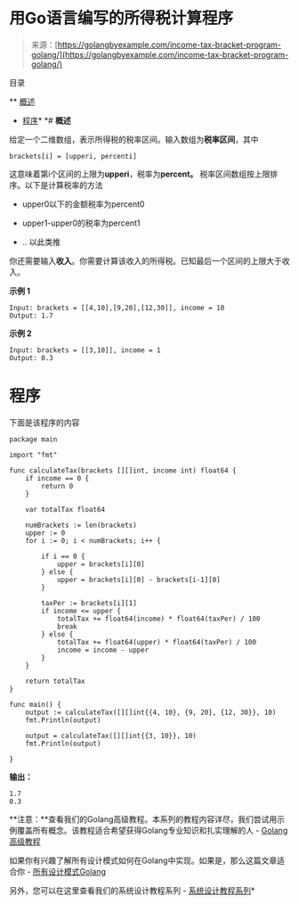 <!--yml

分类：未分类

日期：2024-10-13 06:51:17

-->

# 用Go语言编写的所得税计算程序

> 来源：[https://golangbyexample.com/income-tax-bracket-program-golang/](https://golangbyexample.com/income-tax-bracket-program-golang/)

目录

**   [概述](#Overview "Overview")

+   [程序](#Program "Program")*  *# **概述**

给定一个二维数组，表示所得税的税率区间。输入数组为**税率区间**，其中

```
brackets[i] = [upperi, percenti]
```

这意味着第i个区间的上限为**upperi**，税率为**percent。** 税率区间数组按上限排序。以下是计算税率的方法

+   upper0以下的金额税率为percent0

+   upper1-upper0的税率为percent1

+   .. 以此类推

你还需要输入**收入**。你需要计算该收入的所得税。已知最后一个区间的上限大于收入。

**示例 1**

```
Input: brackets = [[4,10],[9,20],[12,30]], income = 10
Output: 1.7
```

**示例 2**

```
Input: brackets = [[3,10]], income = 1
Output: 0.3
```

# **程序**

下面是该程序的内容

```
package main

import "fmt"

func calculateTax(brackets [][]int, income int) float64 {
	if income == 0 {
		return 0
	}

	var totalTax float64

	numBrackets := len(brackets)
	upper := 0
	for i := 0; i < numBrackets; i++ {

		if i == 0 {
			upper = brackets[i][0]
		} else {
			upper = brackets[i][0] - brackets[i-1][0]
		}

		taxPer := brackets[i][1]
		if income <= upper {
			totalTax += float64(income) * float64(taxPer) / 100
			break
		} else {
			totalTax += float64(upper) * float64(taxPer) / 100
			income = income - upper
		}
	}

	return totalTax
}

func main() {
	output := calculateTax([][]int{{4, 10}, {9, 20}, {12, 30}}, 10)
	fmt.Println(output)

	output = calculateTax([][]int{{3, 10}}, 10)
	fmt.Println(output)

}
```

**输出：**

```
1.7
0.3
```

**注意：**查看我们的Golang高级教程。本系列的教程内容详尽，我们尝试用示例覆盖所有概念。该教程适合希望获得Golang专业知识和扎实理解的人 - [Golang高级教程](https://golangbyexample.com/golang-comprehensive-tutorial/)

如果你有兴趣了解所有设计模式如何在Golang中实现。如果是，那么这篇文章适合你 - [所有设计模式Golang](https://golangbyexample.com/all-design-patterns-golang/)

另外，您可以在这里查看我们的系统设计教程系列 - [系统设计教程系列](https://techbyexample.com/system-design-questions/)*
